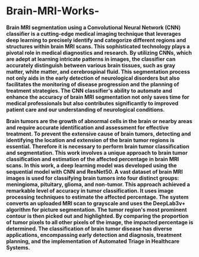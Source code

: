 # Brain-MRI-Works-




**Brain MRI segmentation using a Convolutional Neural Network (CNN) classifier is a cutting-edge medical imaging technique that leverages deep learning to precisely identify and categorize different regions and structures within brain MRI scans. This sophisticated technology plays a pivotal role in medical diagnostics and research. By utilizing CNNs, which are adept at learning intricate patterns in images, the classifier can accurately distinguish between various brain tissues, such as gray matter, white matter, and cerebrospinal fluid. This segmentation process not only aids in the early detection of neurological disorders but also facilitates the monitoring of disease progression and the planning of treatment strategies. The CNN classifier's ability to automate and enhance the accuracy of brain MRI segmentation not only saves time for medical professionals but also contributes significantly to improved patient care and our understanding of neurological conditions.**


**Brain tumors are the growth of abnormal cells in the brain or nearby areas and require accurate identification and assessment for effective treatment. To prevent the extensive cause of brain tumors, detecting and identifying the location and extension of the brain tumor regions is essential. Therefore it is necessary to perform brain tumor classification and segmentation. This work involves a unique approach to brain tumor classification and estimation of the affected percentage in brain MRI scans. In this work, a deep learning model was developed using the sequential model with CNN and ResNet50. A vast dataset of brain MRI images is used for classifying brain tumors into four distinct groups: meningioma, pituitary, glioma, and non-tumor. This approach achieved a remarkable level of accuracy in tumor classification. It 
uses image processing techniques to estimate the affected percentage. The system converts an uploaded MRI scan to grayscale and uses the DeepLab3v+ algorithm for picture segmentation. The tumor region's 
most prominent contour is then picked out and highlighted. By comparing the proportion of tumor pixels to all other pixels of the image, the impacted percentage is determined. The classification of brain tumor disease has diverse applications, encompassing early detection and diagnosis, treatment planning, and the implementation of Automated Triage in Healthcare Systems.**
